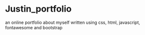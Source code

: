 # Justin_portfolio
an online portfolio about myself written using css, html, javascript, fontawesome and bootstrap

